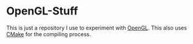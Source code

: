 # OpenGL-Stuff
This is just a repository I use to experiment with [OpenGL](https://www.opengl.org//). This also uses [CMake](https://cmake.org/) for the compiling process.
